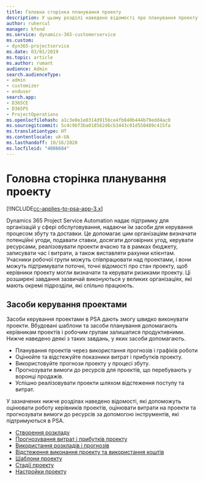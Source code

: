 ```yaml
---
title: Головна сторінка планування проекту
description: У цьому розділі наведено відомості про планування проекту.
author: ruhercul
manager: kfend
ms.service: dynamics-365-customerservice
ms.custom:
- dyn365-projectservice
ms.date: 03/01/2019
ms.topic: article
ms.author: rumant
audience: Admin
search.audienceType:
- admin
- customizer
- enduser
search.app:
- D365CE
- D365PS
- ProjectOperations
ms.openlocfilehash: a1c3e0e1e0314d915bce4fb840b444b79edd4ac0
ms.sourcegitcommit: 5c4c9bf3ba018562d6cb3443c01d550489c415fa
ms.translationtype: HT
ms.contentlocale: uk-UA
ms.lasthandoff: 10/16/2020
ms.locfileid: "4086684"
---
```

# <a name="project-planning-home-page"></a>Головна сторінка планування проекту

[!INCLUDE[cc-applies-to-psa-app-3.x](../includes/cc-applies-to-psa-app-3x.md)]

Dynamics 365 Project Service Automation надає підтримку для організацій у сфері обслуговування, надаючи їм засоби для керування процесом збуту та доставки. Це допомагає цим організаціям визначати потенційні угоди, подавати ставки, досягати договірних угод, керувати ресурсами, реалізовувати проекти вчасно та в рамках бюджету, записувати час і витрати, а також виставляти рахунки клієнтам. Учасники робочої групи можуть співпрацювати над проектами, і вони можуть підтримувати поточні, точні відомості про стан проекту, щоб керівники проекту могли визначати та керувати ризиками проекту. Ці розширені завдання зазвичай виконуються у великих організаціях, які мають окремі підрозділи, які спільно працюють.

## <a name="project-management-tools"></a>Засоби керування проектами

Засоби керування проектами в PSA дають змогу швидко виконувати проекти. Вбудовані шаблони та засоби планування допомагають керівникам проектів і робочим групам залишатися продуктивними. Нижче наведено деякі з таких завдань, у яких засоби допомагають.

- Планування проектів через використання прогнозів і графіків роботи
- Оцінюйте та відстежуйте показники витрат і прибутків проекту.
- Використовуйте прогнози проекту у процесі збуту.
- Прогнозувати вимоги до ресурсів для проектів, що перебувають у воронці продажів.
- Успішно реалізовувати проекти шляхом відстеження поступу та витрат.

У зазначених нижче розділах наведено відомості, які допоможуть оцінювати роботу керівників проектів, оцінювати витрати на проекти та прогнозувати вимоги до ресурсів за допомогою інструментів, які підтримуються в PSA.

- [Створення розкладу](project-creating.md)
- [Прогнозування витрат і прибутків проекту](project-estimating.md)
- [Використання розкладів і прогнозів](project-leveraging.md)
- [Відстеження виконання проекту та використання коштів](project-tracking.md)
- [Шаблони проекту](project-templates.md)
- [Стадії проекту](project-stages.md)
- [Настройки проекту](project-settings.md)
